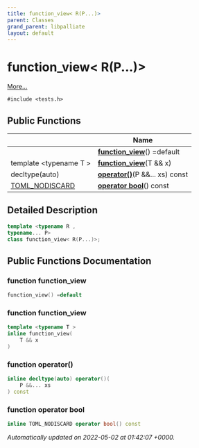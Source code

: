 ```yaml
---
title: function_view< R(P...)>
parent: Classes
grand_parent: libpalliate
layout: default
---
```


# function_view< R(P...)>



 [More...](#detailed-description)


`#include <tests.h>`

## Public Functions

|                | Name           |
| -------------- | -------------- |
| | **[function_view](/libpalliate/generated/Classes/classfunction__view_3_01R_07P_8_8_8_08_4#function-function-view)**() =default |
| template <typename T \> <br>| **[function_view](/libpalliate/generated/Classes/classfunction__view_3_01R_07P_8_8_8_08_4#function-function-view)**(T && x) |
| decltype(auto) | **[operator()](/libpalliate/generated/Classes/classfunction__view_3_01R_07P_8_8_8_08_4#function-operator())**(P &&... xs) const |
| [TOML_NODISCARD](/libpalliate/generated/Files/toml_8hpp#define-toml-nodiscard) | **[operator bool](/libpalliate/generated/Classes/classfunction__view_3_01R_07P_8_8_8_08_4#function-operator-bool)**() const |

## Detailed Description

```cpp
template <typename R ,
typename... P>
class function_view< R(P...)>;
```

## Public Functions Documentation

### function function_view

```cpp
function_view() =default
```


### function function_view

```cpp
template <typename T >
inline function_view(
    T && x
)
```


### function operator()

```cpp
inline decltype(auto) operator()(
    P &&... xs
) const
```


### function operator bool

```cpp
inline TOML_NODISCARD operator bool() const
```



_Automatically updated on 2022-05-02 at 01:42:07 +0000._